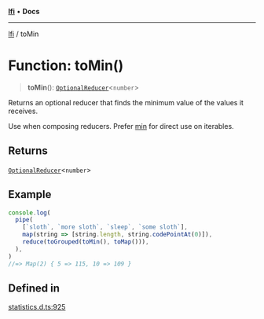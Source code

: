 [**lfi**](../readme.md) • **Docs**

***

[lfi](../globals.md) / toMin

# Function: toMin()

> **toMin**(): [`OptionalReducer`](../type-aliases/OptionalReducer.md)\<`number`\>

Returns an optional reducer that finds the minimum value of the values it
receives.

Use when composing reducers. Prefer [min](min.md) for direct use on iterables.

## Returns

[`OptionalReducer`](../type-aliases/OptionalReducer.md)\<`number`\>

## Example

```js
console.log(
  pipe(
    [`sloth`, `more sloth`, `sleep`, `some sloth`],
    map(string => [string.length, string.codePointAt(0)]),
    reduce(toGrouped(toMin(), toMap())),
  ),
)
//=> Map(2) { 5 => 115, 10 => 109 }
```

## Defined in

[statistics.d.ts:925](https://github.com/TomerAberbach/lfi/blob/fd6e1ff9d7b7d249090f89ead6d0a30e26aba2e4/src/operations/statistics.d.ts#L925)
